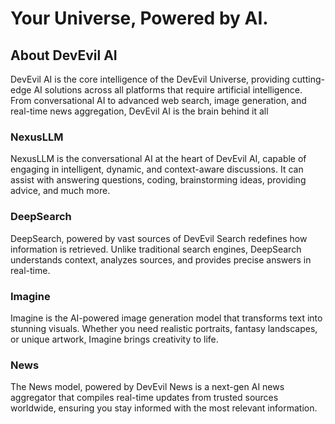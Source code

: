 # Your Universe, Powered by AI.

## About DevEvil AI

DevEvil AI is the core intelligence of the DevEvil Universe, providing cutting-edge AI solutions
across all platforms that require artificial intelligence. From conversational AI to advanced web
search, image generation, and real-time news aggregation, DevEvil AI is the brain behind it all

### NexusLLM
NexusLLM is the conversational AI at the heart of DevEvil AI, capable of engaging in intelligent, dynamic, and context-aware discussions. It can assist with answering questions, coding, brainstorming ideas, providing advice, and much more.

### DeepSearch
DeepSearch, powered by vast sources of DevEvil Search redefines how information is retrieved. Unlike traditional search engines, DeepSearch understands context, analyzes sources, and provides precise answers in real-time.

### Imagine
Imagine is the AI-powered image generation model that transforms text into stunning visuals. Whether you need realistic portraits, fantasy landscapes, or unique artwork, Imagine brings creativity to life.

### News
The News model, powered by DevEvil News is a next-gen AI news aggregator that compiles real-time updates from trusted sources worldwide, ensuring you stay informed with the most relevant information.

